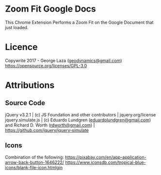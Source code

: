 
# Zoom Fit Google Docs

This Chrome Extension Performs a Zoom Fit on the Google Document that just loaded.

# Licence
Copywrite 2017 - George Laza (geodynamics@gmail.com)
https://opensource.org/licenses/GPL-3.0

# Attributions

## Source Code
jQuery v3.2.1 | (c) JS Foundation and other contributors | jquery.org/license
jquery.simulate.js | (c) Eduardo Lundgren (eduardolundgren@gmail.com) and Richard D. Worth (rdworth@gmail.com) | https://github.com/jquery/jquery-simulate

## Icons
Combination of the following:
https://pixabay.com/en/app-application-arrow-back-button-1646222/
https://www.iconsdb.com/tropical-blue-icons/blank-file-icon.htmlgin